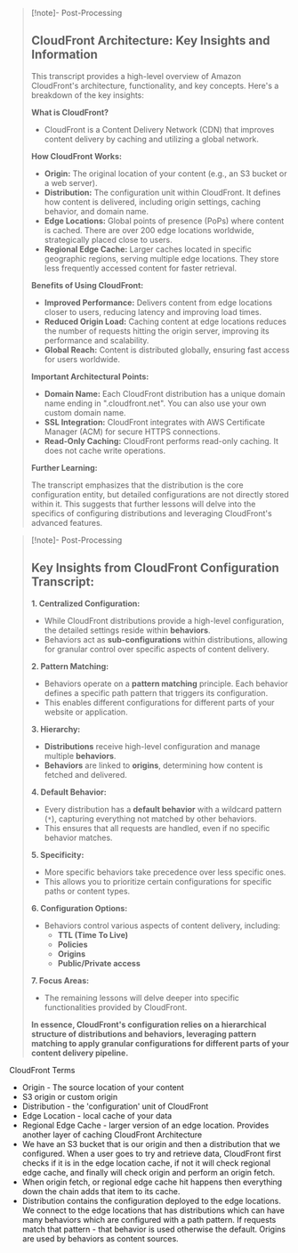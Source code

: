 
>[!note]- Post-Processing
>## CloudFront Architecture: Key Insights and Information
>
>This transcript provides a high-level overview of Amazon CloudFront's architecture, functionality, and key concepts. Here's a breakdown of the key insights:
>
>**What is CloudFront?**
>
>* CloudFront is a Content Delivery Network (CDN) that improves content delivery by caching and utilizing a global network.
>
>**How CloudFront Works:**
>
>* **Origin:** The original location of your content (e.g., an S3 bucket or a web server).
>* **Distribution:** The configuration unit within CloudFront. It defines how content is delivered, including origin settings, caching behavior, and domain name.
>* **Edge Locations:** Global points of presence (PoPs) where content is cached. There are over 200 edge locations worldwide, strategically placed close to users.
>* **Regional Edge Cache:** Larger caches located in specific geographic regions, serving multiple edge locations. They store less frequently accessed content for faster retrieval.
>
>**Benefits of Using CloudFront:**
>
>* **Improved Performance:** Delivers content from edge locations closer to users, reducing latency and improving load times.
>* **Reduced Origin Load:** Caching content at edge locations reduces the number of requests hitting the origin server, improving its performance and scalability.
>* **Global Reach:** Content is distributed globally, ensuring fast access for users worldwide.
>
>**Important Architectural Points:**
>
>* **Domain Name:** Each CloudFront distribution has a unique domain name ending in ".cloudfront.net". You can also use your own custom domain name.
>* **SSL Integration:** CloudFront integrates with AWS Certificate Manager (ACM) for secure HTTPS connections.
>* **Read-Only Caching:** CloudFront performs read-only caching. It does not cache write operations.
>
>**Further Learning:**
>
>The transcript emphasizes that the distribution is the core configuration entity, but detailed configurations are not directly stored within it. This suggests that further lessons will delve into the specifics of configuring distributions and leveraging CloudFront's advanced features.
>
>
>

>[!note]- Post-Processing
>## Key Insights from CloudFront Configuration Transcript:
>
>**1. Centralized Configuration:**
>
>* While CloudFront distributions provide a high-level configuration, the detailed settings reside within **behaviors**.
>* Behaviors act as **sub-configurations** within distributions, allowing for granular control over specific aspects of content delivery.
>
>**2. Pattern Matching:**
>
>* Behaviors operate on a **pattern matching** principle. Each behavior defines a specific path pattern that triggers its configuration.
>* This enables different configurations for different parts of your website or application.
>
>**3. Hierarchy:**
>
>* **Distributions** receive high-level configuration and manage multiple **behaviors**.
>* **Behaviors** are linked to **origins**, determining how content is fetched and delivered.
>
>**4. Default Behavior:**
>
>* Every distribution has a **default behavior** with a wildcard pattern (`*`), capturing everything not matched by other behaviors.
>* This ensures that all requests are handled, even if no specific behavior matches.
>
>**5. Specificity:**
>
>* More specific behaviors take precedence over less specific ones.
>* This allows you to prioritize certain configurations for specific paths or content types.
>
>**6. Configuration Options:**
>
>* Behaviors control various aspects of content delivery, including:
>    * **TTL (Time To Live)**
>    * **Policies**
>    * **Origins**
>    * **Public/Private access**
>
>**7. Focus Areas:**
>
>* The remaining lessons will delve deeper into specific functionalities provided by CloudFront.
>
>
>**In essence, CloudFront's configuration relies on a hierarchical structure of distributions and behaviors, leveraging pattern matching to apply granular configurations for different parts of your content delivery pipeline.**
>

CloudFront Terms
- Origin - The source location of your content
- S3 origin or custom origin
- Distribution - the 'configuration' unit of CloudFront
- Edge Location - local cache of your data
- Regional Edge Cache - larger version of an edge location. Provides another layer of caching
CloudFront Architecture
- We have an S3 bucket that is our origin and then a distribution that we configured. When a user goes to try and retrieve data, CloudFront first checks if it is in the edge location cache, if not it will check regional edge cache, and finally will check origin and perform an origin fetch.
- When origin fetch, or regional edge cache hit happens then everything down the chain adds that item to its cache.
-  Distribution contains the configuration deployed to the edge locations. We connect to the edge locations that has distributions which can have many behaviors which are configured with a path pattern. If requests match that pattern - that behavior is used otherwise the default. Origins are used by behaviors as content sources.


